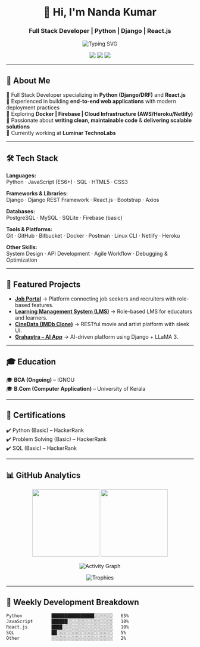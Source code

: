 <!-- Professional Header -->
<h1 align="center">👋 Hi, I'm Nanda Kumar</h1>
<h3 align="center">Full Stack Developer | Python | Django | React.js</h3>

<p align="center">
  <img src="https://readme-typing-svg.demolab.com?font=Fira+Code&size=22&duration=2800&pause=1000&color=1ABC9C&center=true&vCenter=true&width=600&lines=Full+Stack+Developer;Backend+%26+Frontend+Specialist;Clean+Code+%7C+Scalable+Systems;Always+Learning+Always+Improving" alt="Typing SVG">
</p>

<p align="center">
  <a href="https://www.linkedin.com/in/nandakumarp-dev/"><img src="https://img.shields.io/badge/LinkedIn-nandakumarp--dev-0A66C2?style=for-the-badge&logo=linkedin&logoColor=white"></a>
  <a href="https://github.com/nandakumarp-dev"><img src="https://img.shields.io/badge/GitHub-nandakumarp--dev-181717?style=for-the-badge&logo=github&logoColor=white"></a>
  <a href="mailto:nandakumarp.dev@gmail.com"><img src="https://img.shields.io/badge/Email-nandakumarp.dev%40gmail.com-D14836?style=for-the-badge&logo=gmail&logoColor=white"></a>
</p>

---

## 📌 About Me  

🔹 Full Stack Developer specializing in **Python (Django/DRF)** and **React.js**  
🔹 Experienced in building **end-to-end web applications** with modern deployment practices  
🔹 Exploring **Docker | Firebase | Cloud Infrastructure (AWS/Heroku/Netlify)**  
🔹 Passionate about **writing clean, maintainable code** & **delivering scalable solutions**  
🔹 Currently working at **Luminar TechnoLabs**  

---

## 🛠 Tech Stack  

**Languages:**  
Python · JavaScript (ES6+) · SQL · HTML5 · CSS3  

**Frameworks & Libraries:**  
Django · Django REST Framework · React.js · Bootstrap · Axios  

**Databases:**  
PostgreSQL · MySQL · SQLite · Firebase (basic)  

**Tools & Platforms:**  
Git · GitHub · Bitbucket · Docker · Postman · Linux CLI · Netlify · Heroku  

**Other Skills:**  
System Design · API Development · Agile Workflow · Debugging & Optimization  

---

## 📂 Featured Projects  

- **[Job Portal](https://github.com/nandakumarp-dev/JobPortal)** → Platform connecting job seekers and recruiters with role-based features.  
- **[Learning Management System (LMS)](https://github.com/nandakumarp-dev/LMS-project)** → Role-based LMS for educators and learners.  
- **[CineData (IMDb Clone)](https://github.com/nandakumarp-dev/CineData)** → RESTful movie and artist platform with sleek UI.  
- **[Grahastra – AI App](https://github.com/nandakumarp-dev/Grahastra)** → AI-driven platform using Django + LLaMA 3.  

---

## 🎓 Education  

🎓 **BCA (Ongoing)** – IGNOU  
🎓 **B.Com (Computer Application)** – University of Kerala  

---

## 📜 Certifications  

✔️ Python (Basic) – HackerRank  
✔️ Problem Solving (Basic) – HackerRank  
✔️ SQL (Basic) – HackerRank  

---

## 📊 GitHub Analytics  

<p align="center">
  <img src="https://github-readme-stats.vercel.app/api?username=nandakumarp-dev&show_icons=true&theme=github_dark&hide_border=true&count_private=true&include_all_commits=true" height="180px"/>
  <img src="https://github-readme-streak-stats.herokuapp.com/?user=nandakumarp-dev&theme=github-dark-blue&hide_border=true" height="180px"/>
</p>

<p align="center">
  <img src="https://github-readme-activity-graph.vercel.app/graph?username=nandakumarp-dev&theme=github-compact&hide_border=true&area=true" alt="Activity Graph" />
</p>

<p align="center">
  <img src="https://github-profile-trophy.vercel.app/?username=nandakumarp-dev&theme=flat&no-frame=true&margin-w=15&margin-h=15&column=7" alt="Trophies" />
</p>

---

## 🧩 Weekly Development Breakdown  

<!--START_SECTION:waka-->
```txt
Python           ████████████████░░░░░░░   65%  
JavaScript       ██████░░░░░░░░░░░░░░░░░   18%  
React.js         ████░░░░░░░░░░░░░░░░░░░   10%  
SQL              ██░░░░░░░░░░░░░░░░░░░░░   5%  
Other            ░░░░░░░░░░░░░░░░░░░░░░░   2%  
